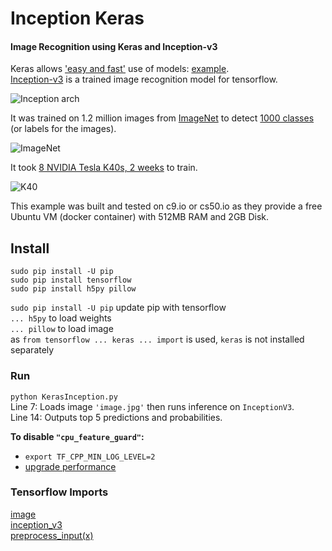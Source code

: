 # Inception Keras

#### Image Recognition using Keras and Inception-v3

Keras allows ['easy and fast'](https://keras.io) use of models: [example](https://keras.io/applications/#usage-examples-for-image-classification-models).  
[Inception-v3](https://www.tensorflow.org/tutorials/image_recognition) is a trained image recognition model for tensorflow.  

![Inception arch](https://github.com/EN10/inception-keras/raw/master/images/Inception-v3.png)

It was trained on 1.2 million images from [ImageNet](http://image-net.org/challenges/LSVRC/2012/index#introduction) to detect [1000 classes](http://image-net.org/challenges/LSVRC/2012/browse-synsets) (or labels for the images).  

![ImageNet](https://github.com/EN10/inception-keras/raw/master/images/ImageNet.png)

It took [8 NVIDIA Tesla K40s, 2 weeks](https://research.googleblog.com/2016/03/train-your-own-image-classifier-with.html) to train.

![K40](https://github.com/EN10/inception-keras/raw/master/images/K40.jpg)

This example was built and tested on c9.io or cs50.io as they provide a free Ubuntu VM (docker container) with 512MB RAM and 2GB Disk.

## Install

    sudo pip install -U pip 
    sudo pip install tensorflow 
    sudo pip install h5py pillow 

`sudo pip install -U pip` update pip with tensorflow  
`... h5py` to load weights  
`... pillow` to load image  
as `from tensorflow ... keras ... import` is used, `keras` is not installed separately  

### Run

`python KerasInception.py`  
Line 7: Loads image `'image.jpg'` then runs inference on `InceptionV3`.  
Line 14: Outputs top 5 predictions and probabilities.   

**To disable `"cpu_feature_guard"`:**  
* `export TF_CPP_MIN_LOG_LEVEL=2`  
* [upgrade performance](https://github.com/EN10/TensorFlow-For-Poets#performance)

### Tensorflow Imports
[image](https://github.com/tensorflow/tensorflow/blob/master/tensorflow/contrib/keras/python/keras/preprocessing/image.py)  
[inception_v3](https://github.com/tensorflow/tensorflow/blob/master/tensorflow/contrib/keras/python/keras/applications/inception_v3.py)  
[preprocess_input(x)](https://github.com/fchollet/keras/blob/master/keras/applications/imagenet_utils.py)